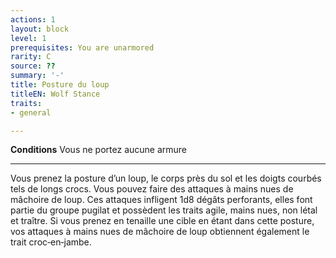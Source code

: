 ```yaml
---
actions: 1
layout: block
level: 1
prerequisites: You are unarmored
rarity: C
source: ??
summary: '-'
title: Posture du loup
titleEN: Wolf Stance
traits:
- general

---
```


<p><strong>Conditions</strong> Vous ne portez aucune armure</p>
<hr>
<p>Vous prenez la posture d’un loup, le corps près du sol et les doigts courbés tels de longs crocs. Vous pouvez faire des attaques à mains nues de mâchoire de loup. Ces attaques infligent 1d8 dégâts perforants, elles font partie du groupe pugilat et possèdent les traits agile, mains nues, non létal et traître. Si vous prenez en tenaille une cible en étant dans cette posture, vos attaques à mains nues de mâchoire de loup obtiennent également le trait croc‑en‑jambe.</p>